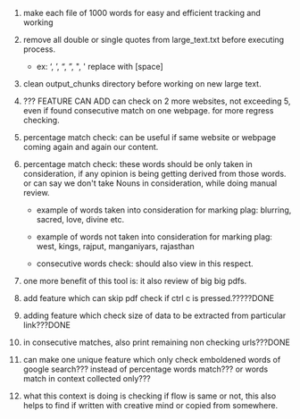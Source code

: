 1. make each file of 1000 words for easy and efficient tracking and working
2. remove all double or single quotes from large_text.txt before executing process.

   - ex: ‘, ’, “, ”, ", ' replace with [space]

3. clean output_chunks directory before working on new large text.
4. ??? FEATURE CAN ADD can check on 2 more websites, not exceeding 5, even if found consecutive match on one webpage. for more regress checking.
5. percentage match check: can be useful if same website or webpage coming again and again our content.
6. percentage match check: these words should be only taken in consideration, if any opinion is being getting derived from those words. or can say we don't take Nouns in consideration, while doing manual review.

   - example of words taken into consideration for marking plag: blurring, sacred, love, divine etc.
   - example of words not taken into consideration for marking plag: west, kings, rajput, manganiyars, rajasthan

   - consecutive words check: should also view in this respect.

7. one more benefit of this tool is: it also review of big big pdfs.
8. add feature which can skip pdf check if ctrl c is pressed.?????DONE
9. adding feature which check size of data to be extracted from particular link???DONE
10. in consecutive matches, also print remaining non checking urls???DONE

11. can make one unique feature which only check emboldened words of google search??? instead of percentage words match??? or words match in context collected only???

12. what this context is doing is checking if flow is same or not, this also helps to find if written with creative mind or copied from somewhere.